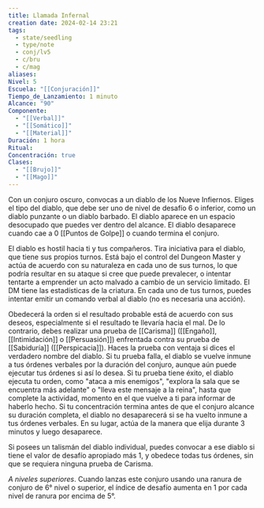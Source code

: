 ```yaml
---
title: Llamada Infernal
creation date: 2024-02-14 23:21
tags:
  - state/seedling
  - type/note
  - conj/lv5
  - c/bru
  - c/mag
aliases: 
Nivel: 5
Escuela: "[[Conjuración]]"
Tiempo_de_Lanzamiento: 1 minuto
Alcance: "90"
Componente:
  - "[[Verbal]]"
  - "[[Somático]]"
  - "[[Material]]"
Duración: 1 hora
Ritual: 
Concentración: true
Clases:
  - "[[Brujo]]"
  - "[[Mago]]"
---
```

Con un conjuro oscuro, convocas a un diablo de los Nueve Infiernos. Eliges el tipo del diablo, que debe ser uno de nivel de desafío 6 o inferior, como un diablo punzante o un diablo barbado. El diablo aparece en un espacio desocupado que puedes ver dentro del alcance. El diablo desaparece cuando cae a 0 [[Puntos de Golpe]] o cuando termina el conjuro.

El diablo es hostil hacia ti y tus compañeros. Tira iniciativa para el diablo, que tiene sus propios turnos. Está bajo el control del Dungeon Master y actúa de acuerdo con su naturaleza en cada uno de sus turnos, lo que podría resultar en su ataque si cree que puede prevalecer, o intentar tentarte a emprender un acto malvado a cambio de un servicio limitado. El DM tiene las estadísticas de la criatura. En cada uno de tus turnos, puedes intentar emitir un comando verbal al diablo (no es necesaria una acción).

Obedecerá la orden si el resultado probable está de acuerdo con sus deseos, especialmente si el resultado te llevaría hacia el mal. De lo contrario, debes realizar una prueba de [[Carisma]] ([[Engaño]], [[Intimidación]] o [[Persuasión]]) enfrentada contra su prueba de [[Sabiduría]] ([[Perspicacia]]). Haces la prueba con ventaja si dices el verdadero nombre del diablo. Si tu prueba falla, el diablo se vuelve inmune a tus órdenes verbales por la duración del conjuro, aunque aún puede ejecutar tus órdenes si así lo desea. Si tu prueba tiene éxito, el diablo ejecuta tu orden, como "ataca a mis enemigos", "explora la sala que se encuentra más adelante" o "lleva este mensaje a la reina", hasta que complete la actividad, momento en el que vuelve a ti para informar de haberlo hecho.
Si tu concentración termina antes de que el conjuro alcance su duración completa, el diablo no desaparecerá si se ha vuelto inmune a tus órdenes verbales. En su lugar, actúa de la manera que elija durante 3 minutos y luego desaparece.

Si posees un talismán del diablo individual, puedes convocar a ese diablo si tiene el valor de desafío apropiado más 1, y obedece todas tus órdenes, sin que se requiera ninguna prueba de Carisma.

*A niveles superiores*. Cuando lanzas este conjuro usando una ranura de conjuro de 6° nivel o superior, el índice de desafío aumenta en 1 por cada nivel de ranura por encima de 5°.
